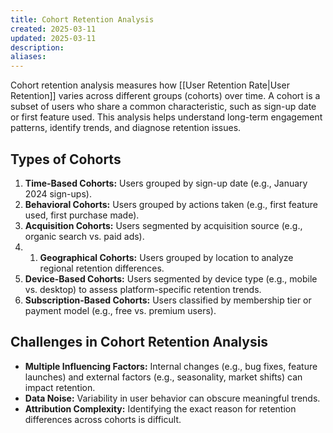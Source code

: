 ```yaml
---
title: Cohort Retention Analysis
created: 2025-03-11
updated: 2025-03-11
description: 
aliases: 
---
```

Cohort retention analysis measures how [[User Retention Rate|User Retention]] varies across different groups (cohorts) over time. A cohort is a subset of users who share a common characteristic, such as sign-up date or first feature used. This analysis helps understand long-term engagement patterns, identify trends, and diagnose retention issues.

## Types of Cohorts

1. **Time-Based Cohorts:** Users grouped by sign-up date (e.g., January 2024 sign-ups).
2. **Behavioral Cohorts:** Users grouped by actions taken (e.g., first feature used, first purchase made).
3. **Acquisition Cohorts:** Users segmented by acquisition source (e.g., organic search vs. paid ads).
4. 1. **Geographical Cohorts:** Users grouped by location to analyze regional retention differences.    
5. **Device-Based Cohorts:** Users segmented by device type (e.g., mobile vs. desktop) to assess platform-specific retention trends.
6. **Subscription-Based Cohorts:** Users classified by membership tier or payment model (e.g., free vs. premium users).

## Challenges in Cohort Retention Analysis

- **Multiple Influencing Factors:** Internal changes (e.g., bug fixes, feature launches) and external factors (e.g., seasonality, market shifts) can impact retention.
- **Data Noise:** Variability in user behavior can obscure meaningful trends.
- **Attribution Complexity:** Identifying the exact reason for retention differences across cohorts is difficult.
